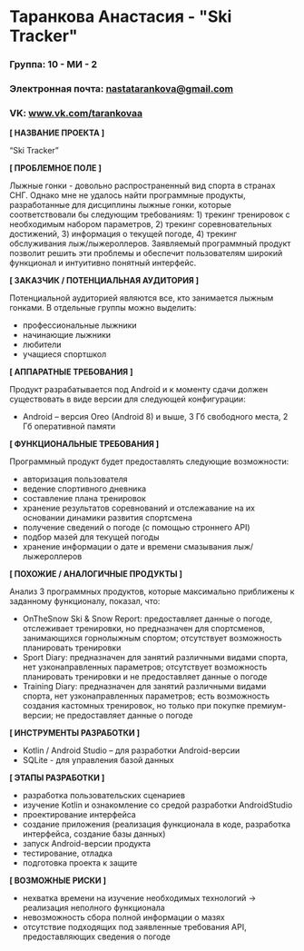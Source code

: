 # Таранкова Анастасия - "Ski Tracker"

### Группа: 10 - МИ - 2
### Электронная почта: nastatarankova@gmail.com
### VK: www.vk.com/tarankovaa


**[ НАЗВАНИЕ ПРОЕКТА ]**

“Ski Tracker”

**[ ПРОБЛЕМНОЕ ПОЛЕ ]**

Лыжные гонки - довольно распространенный вид спорта в странах СНГ. Однако мне не удалось найти программные продукты, разработанные для дисциплины лыжные гонки, которые соответствовали бы следующим требованиям: 1) трекинг тренировок с необходимым набором параметров, 2) трекинг соревновательных достижений, 3) информация о текущей погоде, 4) трекинг обслуживания лыж/лыжероллеров. Заявляемый программный продукт позволит решить эти проблемы и обеспечит пользователям широкий функционал и интуитивно понятный интерфейс.

**[ ЗАКАЗЧИК / ПОТЕНЦИАЛЬНАЯ АУДИТОРИЯ ]**

Потенциальной аудиторией являются все, кто занимается лыжным гонками.
В отдельные группы можно выделить:

* профессиональные лыжники
* начинающие лыжники
* любители
* учащиеся спортшкол

**[ АППАРАТНЫЕ ТРЕБОВАНИЯ ]** 

Продукт разрабатывается под Android и к моменту сдачи должен существовать в виде версии для следующей конфигурации:

* Android – версия Oreo (Android 8) и выше, 3 Гб свободного места, 2 Гб оперативной памяти

**[ ФУНКЦИОНАЛЬНЫЕ ТРЕБОВАНИЯ ]**

Программный продукт будет предоставлять следующие возможности:
* авторизация пользователя
* ведение спортивного дневника
* составление плана тренировок 
* хранение результатов соревнований и отслежавание на их основании динамики развития спортсмена
* получение сведений о погоде (с помощью строннего API)
* подбор мазей для текущей погоды
* хранение информации о дате и времени смазывания лыж/лыжероллеров

**[ ПОХОЖИЕ / АНАЛОГИЧНЫЕ ПРОДУКТЫ ]**

Анализ 3 программных продуктов, которые максимально приближены к заданному функционалу, показал, что:

* OnTheSnow Ski & Snow Report: предоставляет данные о погоде, отслеживает тренировки, но предназначен для спортсменов, занимающихся горнолыжным спортом; отсутствует возможность планировать тренировки
* Sport Diary: предназначен для занятий различными видами спорта, нет узконаправленных параметров; отсутствует возможность планировать тренировки и не предоставляет данные о погоде
* Training Diary: предназначен для занятий различными видами спорта, нет узконаправленных параметров; есть возможность создания кастомных тренировок, но только при покупке премиум-версии; не предоставляет данные о погоде

**[ ИНСТРУМЕНТЫ РАЗРАБОТКИ ]**

*	Kotlin / Android Studio – для разработки Android-версии
* SQLite - для управления базой данных

**[ ЭТАПЫ РАЗРАБОТКИ ]**

*	разработка пользовательских сценариев
* изучение Kotlin и ознакомление со средой разработки AndroidStudio
*	проектирование интерфейса
*	создание приложения (реализация функционала в коде, разработка интерфейса, создание базы данных)
*	запуск Android-версии продукта
*	тестирование, отладка
*	подготовка проекта к защите

**[ ВОЗМОЖНЫЕ РИСКИ ]**

*	нехватка времени на изучение необходимых технологий -> реализация неполного функционала
* невозможность сбора полной информации о мазях
* отсутствие подходящих под заявленные требования API, предоставляющих сведения о погоде
